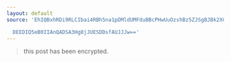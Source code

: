 ```yaml
---
layout: default
source: 'EhIQBxhRDi9RLCIbai4RBh5na1pDMldUMFduBBcPHwUuOzshBz5ZJSgBJBk2XG9fUHAFO1lDDV4W

  DEEDIQ5eB0IIAnQADSA3Hg8jJUESDDsfAUJJJw=='
---
```


> this post has been encrypted.